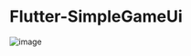 # Flutter-SimpleGameUi
![image](https://user-images.githubusercontent.com/117022475/221523529-d11facc5-147a-4ea6-9175-7a35195f8aed.png)
